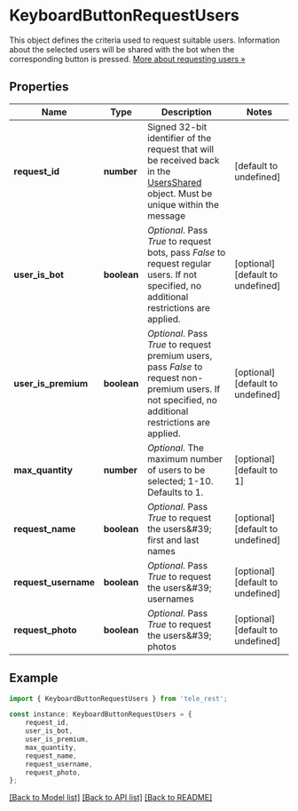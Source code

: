 # KeyboardButtonRequestUsers

This object defines the criteria used to request suitable users. Information about the selected users will be shared with the bot when the corresponding button is pressed. [More about requesting users »](https://core.telegram.org/bots/features#chat-and-user-selection)

## Properties

Name | Type | Description | Notes
------------ | ------------- | ------------- | -------------
**request_id** | **number** | Signed 32-bit identifier of the request that will be received back in the [UsersShared](https://core.telegram.org/bots/api/#usersshared) object. Must be unique within the message | [default to undefined]
**user_is_bot** | **boolean** | *Optional*. Pass *True* to request bots, pass *False* to request regular users. If not specified, no additional restrictions are applied. | [optional] [default to undefined]
**user_is_premium** | **boolean** | *Optional*. Pass *True* to request premium users, pass *False* to request non-premium users. If not specified, no additional restrictions are applied. | [optional] [default to undefined]
**max_quantity** | **number** | *Optional*. The maximum number of users to be selected; 1-10. Defaults to 1. | [optional] [default to 1]
**request_name** | **boolean** | *Optional*. Pass *True* to request the users\&#39; first and last names | [optional] [default to undefined]
**request_username** | **boolean** | *Optional*. Pass *True* to request the users\&#39; usernames | [optional] [default to undefined]
**request_photo** | **boolean** | *Optional*. Pass *True* to request the users\&#39; photos | [optional] [default to undefined]

## Example

```typescript
import { KeyboardButtonRequestUsers } from 'tele_rest';

const instance: KeyboardButtonRequestUsers = {
    request_id,
    user_is_bot,
    user_is_premium,
    max_quantity,
    request_name,
    request_username,
    request_photo,
};
```

[[Back to Model list]](../README.md#documentation-for-models) [[Back to API list]](../README.md#documentation-for-api-endpoints) [[Back to README]](../README.md)
